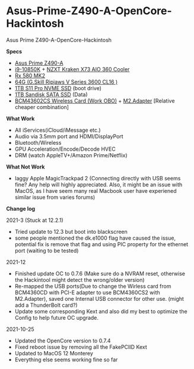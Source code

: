 # Asus-Prime-Z490-A-OpenCore-Hackintosh
Asus Prime Z490-A-OpenCore-Hackintosh

**Specs** 
* [Asus Prime Z490-A](https://amzn.to/3GvvPKj)
* [i9-10850K](https://amzn.to/3FyxQns) + [NZXT Kraken X73 AIO 360 Cooler ](https://amzn.to/3GuFP6k)
* [Rx 580 MK2](https://amzn.to/3rnUyK7) 
* [64G (G.Skill Ripjaws V Series 3600 CL16 )](https://amzn.to/33vPlaN)
* [1TB S11 Pro NVME SSD](https://amzn.to/3I3TiT6) (boot drive)
* [1TB Sandisk SATA SSD](https://amzn.to/3rDMF3t) (Data)
* [BCM43602CS Wireless Card (Work OBO)](https://amzn.to/3nswFjw) + [M2.Adapter](https://amzn.to/3fqQHX3) [Relative cheaper combination]

**What Work** 
* All iServices(iCloud/iMessage etc.) 
* Audio via 3.5mm port and HDMI/DisplayPort 
* Bluetooth/Wireless
* GPU Acceleration/Encode/Decode HVEC 
* DRM (watch AppleTV+/Amazon Prime/Netflix) 

**What Not Work** 
* laggy Apple MagicTrackpad 2 (Connecting directly with USB seems fine? Any help will highly appreciated. Also, it might be an issue with MacOS, as I have seem many real Macbook user have experiened similar issue from varies forums)

**Change log** 

2021-3 (Stuck at 12.2.1)
* Tried update to 12.3 but boot into blackscreen
* some people mentioned the dk.e1000 flag have caused the issue, potential fix is remove that flag and using PIC property for the ethernet port (waiting to be tested) 

2021-12
* Finished update OC to 0.7.6 (Make sure do a NVRAM reset, otherwise the Hackintool might detect the wrong/older version)
* Re-mapped the USB ports(Due to change the Wirless card from BCM4360CD with PCI-E adapter to use BCM4360CS2 with M2.Adapter), saved one Internal USB connector for other use. (might add a ThunderBolt card?) 
* Update some corresponding Kext and also did my best to optimize the Config to help future OC upgrade. 

2021-10-25
* Updated the OpenCore version to 0.7.4
* Fixed reboot issue by removing all the FakePCIID Kext
* Updated to MacOS 12 Monterey 
* Everything else seems working fine so far
